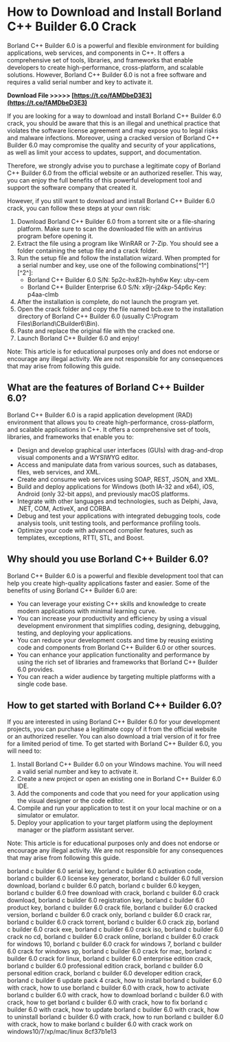 
 
# How to Download and Install Borland C++ Builder 6.0 Crack
 
Borland C++ Builder 6.0 is a powerful and flexible environment for building applications, web services, and components in C++. It offers a comprehensive set of tools, libraries, and frameworks that enable developers to create high-performance, cross-platform, and scalable solutions. However, Borland C++ Builder 6.0 is not a free software and requires a valid serial number and key to activate it.
 
**Download File &gt;&gt;&gt;&gt;&gt; [https://t.co/fAMDbeD3E3](https://t.co/fAMDbeD3E3)**


 
If you are looking for a way to download and install Borland C++ Builder 6.0 crack, you should be aware that this is an illegal and unethical practice that violates the software license agreement and may expose you to legal risks and malware infections. Moreover, using a cracked version of Borland C++ Builder 6.0 may compromise the quality and security of your applications, as well as limit your access to updates, support, and documentation.
 
Therefore, we strongly advise you to purchase a legitimate copy of Borland C++ Builder 6.0 from the official website or an authorized reseller. This way, you can enjoy the full benefits of this powerful development tool and support the software company that created it.
 
However, if you still want to download and install Borland C++ Builder 6.0 crack, you can follow these steps at your own risk:
 
1. Download Borland C++ Builder 6.0 from a torrent site or a file-sharing platform. Make sure to scan the downloaded file with an antivirus program before opening it.
2. Extract the file using a program like WinRAR or 7-Zip. You should see a folder containing the setup file and a crack folder.
3. Run the setup file and follow the installation wizard. When prompted for a serial number and key, use one of the following combinations[^1^] [^2^]:
    - Borland C++ Builder 6.0 S/N: 5p2c-hx82h-hyh6w Key: uby-cem
    - Borland C++ Builder Enterprise 6.0 S/N: x9jr-j24kp-54p6c Key: p4aa-clmb
4. After the installation is complete, do not launch the program yet.
5. Open the crack folder and copy the file named bcb.exe to the installation directory of Borland C++ Builder 6.0 (usually C:\Program Files\Borland\CBuilder6\Bin).
6. Paste and replace the original file with the cracked one.
7. Launch Borland C++ Builder 6.0 and enjoy!

Note: This article is for educational purposes only and does not endorse or encourage any illegal activity. We are not responsible for any consequences that may arise from following this guide.
  
## What are the features of Borland C++ Builder 6.0?
 
Borland C++ Builder 6.0 is a rapid application development (RAD) environment that allows you to create high-performance, cross-platform, and scalable applications in C++. It offers a comprehensive set of tools, libraries, and frameworks that enable you to:

- Design and develop graphical user interfaces (GUIs) with drag-and-drop visual components and a WYSIWYG editor.
- Access and manipulate data from various sources, such as databases, files, web services, and XML.
- Create and consume web services using SOAP, REST, JSON, and XML.
- Build and deploy applications for Windows (both IA-32 and x64), iOS, Android (only 32-bit apps), and previously macOS platforms.
- Integrate with other languages and technologies, such as Delphi, Java, .NET, COM, ActiveX, and CORBA.
- Debug and test your applications with integrated debugging tools, code analysis tools, unit testing tools, and performance profiling tools.
- Optimize your code with advanced compiler features, such as templates, exceptions, RTTI, STL, and Boost.

## Why should you use Borland C++ Builder 6.0?
 
Borland C++ Builder 6.0 is a powerful and flexible development tool that can help you create high-quality applications faster and easier. Some of the benefits of using Borland C++ Builder 6.0 are:

- You can leverage your existing C++ skills and knowledge to create modern applications with minimal learning curve.
- You can increase your productivity and efficiency by using a visual development environment that simplifies coding, designing, debugging, testing, and deploying your applications.
- You can reduce your development costs and time by reusing existing code and components from Borland C++ Builder 6.0 or other sources.
- You can enhance your application functionality and performance by using the rich set of libraries and frameworks that Borland C++ Builder 6.0 provides.
- You can reach a wider audience by targeting multiple platforms with a single code base.

## How to get started with Borland C++ Builder 6.0?
 
If you are interested in using Borland C++ Builder 6.0 for your development projects, you can purchase a legitimate copy of it from the official website or an authorized reseller. You can also download a trial version of it for free for a limited period of time. To get started with Borland C++ Builder 6.0, you will need to:

1. Install Borland C++ Builder 6.0 on your Windows machine. You will need a valid serial number and key to activate it.
2. Create a new project or open an existing one in Borland C++ Builder 6.0 IDE.
3. Add the components and code that you need for your application using the visual designer or the code editor.
4. Compile and run your application to test it on your local machine or on a simulator or emulator.
5. Deploy your application to your target platform using the deployment manager or the platform assistant server.

Note: This article is for educational purposes only and does not endorse or encourage any illegal activity. We are not responsible for any consequences that may arise from following this guide.
 
borland c builder 6.0 serial key,  borland c builder 6.0 activation code,  borland c builder 6.0 license key generator,  borland c builder 6.0 full version download,  borland c builder 6.0 patch,  borland c builder 6.0 keygen,  borland c builder 6.0 free download with crack,  borland c builder 6.0 crack download,  borland c builder 6.0 registration key,  borland c builder 6.0 product key,  borland c builder 6.0 crack file,  borland c builder 6.0 cracked version,  borland c builder 6.0 crack only,  borland c builder 6.0 crack rar,  borland c builder 6.0 crack torrent,  borland c builder 6.0 crack zip,  borland c builder 6.0 crack exe,  borland c builder 6.0 crack iso,  borland c builder 6.0 crack no cd,  borland c builder 6.0 crack online,  borland c builder 6.0 crack for windows 10,  borland c builder 6.0 crack for windows 7,  borland c builder 6.0 crack for windows xp,  borland c builder 6.0 crack for mac,  borland c builder 6.0 crack for linux,  borland c builder 6.0 enterprise edition crack,  borland c builder 6.0 professional edition crack,  borland c builder 6.0 personal edition crack,  borland c builder 6.0 developer edition crack,  borland c builder 6 update pack 4 crack,  how to install borland c builder 6.0 with crack,  how to use borland c builder 6.0 with crack,  how to activate borland c builder 6.0 with crack,  how to download borland c builder 6.0 with crack,  how to get borland c builder 6.0 with crack,  how to fix borland c builder 6.0 with crack,  how to update borland c builder 6.0 with crack,  how to uninstall borland c builder 6.0 with crack,  how to run borland c builder 6.0 with crack,  how to make borland c builder 6.0 with crack work on windows10/7/xp/mac/linux
 8cf37b1e13
 
